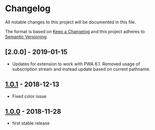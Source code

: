# Changelog

All notable changes to this project will be documented in this file.

The format is based on [Keep a Changelog](http://keepachangelog.com/) and this project adheres to [Semantic Versioning](http://semver.org/).

## [2.0.0] - 2019-01-15
* Updates for extension to work with PWA 6.1. Removed usage of subscription stream and instead update based on current pathname.

## [1.0.1] - 2018-12-13
* Fixed color issue

## [1.0.0] - 2018-11-28
- first stable release

[1.0.1]: https://github.com/shopgate/smart-categories/compare/v1.0.0...v1.0.1
[1.0.0]: https://github.com/shopgate/smart-categories/tree/v1.0.0
